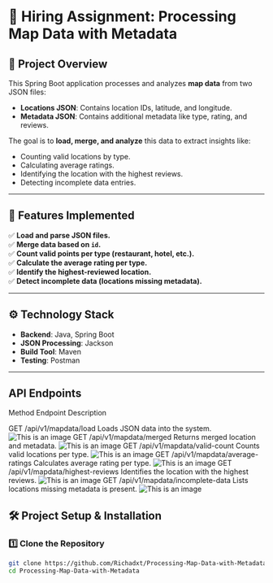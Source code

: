 # 📍 Hiring Assignment: Processing Map Data with Metadata

## **🔹 Project Overview**
This Spring Boot application processes and analyzes **map data** from two JSON files:
- **Locations JSON**: Contains location IDs, latitude, and longitude.
- **Metadata JSON**: Contains additional metadata like type, rating, and reviews.

The goal is to **load, merge, and analyze** this data to extract insights like:
- Counting valid locations by type.
- Calculating average ratings.
- Identifying the location with the highest reviews.
- Detecting incomplete data entries.

---

## **📌 Features Implemented**
✅ **Load and parse JSON files.**  
✅ **Merge data based on `id`.**  
✅ **Count valid points per type (restaurant, hotel, etc.).**  
✅ **Calculate the average rating per type.**  
✅ **Identify the highest-reviewed location.**  
✅ **Detect incomplete data (locations missing metadata).**  

---

## **⚙️ Technology Stack**
- **Backend**: Java, Spring Boot  
- **JSON Processing**: Jackson  
- **Build Tool**: Maven  
- **Testing**: Postman  

---


## **API Endpoints**
Method	Endpoint	                         Description

GET	/api/v1/mapdata/load	              Loads JSON data into the system. ![This is an image](src/Screenshot(1).png)
GET	/api/v1/mapdata/merged	            Returns merged location and metadata. ![This is an image](src/Screenshot(2).png)
GET	/api/v1/mapdata/valid-count   	    Counts valid locations per type. ![This is an image](src/Screenshot(3).png)
GET	/api/v1/mapdata/average-ratings   	Calculates average rating per type. ![This is an image](src/Screenshot(4).png)
GET	/api/v1/mapdata/highest-reviews   	Identifies the location with the highest reviews. ![This is an image](src/Screenshot(6).png)
GET	/api/v1/mapdata/incomplete-data   	Lists locations missing metadata is present. ![This is an image](src/Screenshot(5).png)



## **🛠 Project Setup & Installation**
### **1️⃣ Clone the Repository**
```sh
git clone https://github.com/Richadxt/Processing-Map-Data-with-Metadata.git
cd Processing-Map-Data-with-Metadata

